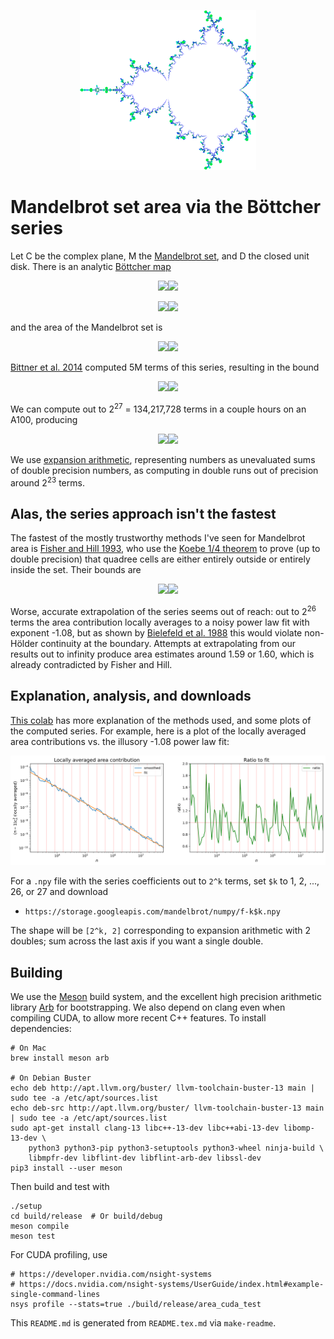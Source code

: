 <p align="center">
  <img src="logo-2x.png?raw=true" width="282" height="256" title="Bottcher visualization">
</p>

# Mandelbrot set area via the Böttcher series

Let C be the complex plane, M the [Mandelbrot set](https://en.wikipedia.org/wiki/Mandelbrot_set), and D the closed unit disk.  There is an analytic [Böttcher map](https://en.wikipedia.org/wiki/External_ray)

<p align="center"><img src="https://render.githubusercontent.com/render/math?math={\displaystyle \phi : \mathbb{C} - D \to \mathbb{C} - M}#gh-light-mode-only"><img src="https://render.githubusercontent.com/render/math?math={\displaystyle \color{white}\phi : \mathbb{C} - D \to \mathbb{C} - M}#gh-dark-mode-only"></p>
<p align="center"><img src="https://render.githubusercontent.com/render/math?math={\displaystyle \phi(z) = z %2B \sum_n b_n z^{-n}}#gh-light-mode-only"><img src="https://render.githubusercontent.com/render/math?math={\displaystyle \color{white}\phi(z) = z %2B \sum_n b_n z^{-n}}#gh-dark-mode-only"></p>

and the area of the Mandelbrot set is

<p align="center"><img src="https://render.githubusercontent.com/render/math?math={\displaystyle \mu(M) = \pi \left(1 - \sum_n n b_n^2\right)}#gh-light-mode-only"><img src="https://render.githubusercontent.com/render/math?math={\displaystyle \color{white}\mu(M) = \pi \left(1 - \sum_n n b_n^2\right)}#gh-dark-mode-only"></p>

[Bittner et al. 2014](https://arxiv.org/abs/1410.1212) computed 5M terms of this series, resulting in the bound

<p align="center"><img src="https://render.githubusercontent.com/render/math?math={\displaystyle \mu(M) \le 1.68288}#gh-light-mode-only"><img src="https://render.githubusercontent.com/render/math?math={\displaystyle \color{white}\mu(M) \le 1.68288}#gh-dark-mode-only"></p>

We can compute out to 2<sup>27</sup> = 134,217,728 terms in a couple hours on an A100, producing

<p align="center"><img src="https://render.githubusercontent.com/render/math?math={\displaystyle \mu(M) \le 1.651587035834859}#gh-light-mode-only"><img src="https://render.githubusercontent.com/render/math?math={\displaystyle \color{white}\mu(M) \le 1.651587035834859}#gh-dark-mode-only"></p>

We use [expansion arithmetic](https://people.eecs.berkeley.edu/~jrs/papers/robustr.pdf), representing numbers as
unevaluated sums of double precision numbers, as computing in double runs out of precision around
2<sup>23</sup> terms.

## Alas, the series approach isn't the fastest

The fastest of the mostly trustworthy methods I've seen for Mandelbrot area is [Fisher and Hill 1993](http://citeseerx.ist.psu.edu/viewdoc/download?doi=10.1.1.53.2337&rep=rep1&type=pdf), who use the [Koebe 1/4 theorem](https://en.wikipedia.org/wiki/Koebe_quarter_theorem) to prove (up to double precision) that quadree cells are either entirely outside or entirely inside the set.  Their bounds are

<p align="center"><img src="https://render.githubusercontent.com/render/math?math={\displaystyle 1.50296686 < \mu(M) < 1.57012937}#gh-light-mode-only"><img src="https://render.githubusercontent.com/render/math?math={\displaystyle \color{white}1.50296686 < \mu(M) < 1.57012937}#gh-dark-mode-only"></p>

Worse, accurate extrapolation of the series seems out of reach: out to 2<sup>26</sup> terms the area contribution locally averages to a noisy power law fit with exponent -1.08, but as shown by [Bielefeld et al. 1988](https://archive.mpim-bonn.mpg.de/id/eprint/3259/1/preprint_1988_46.pdf) this would violate non-Hölder continuity at the boundary.  Attempts at extrapolating from our results out to infinity produce area estimates around 1.59 or 1.60, which is already contradicted by Fisher and Hill.

## Explanation, analysis, and downloads

[This colab](https://colab.research.google.com/drive/19FcWTtfXystwet4p06L2vMXOpP-r51ZH) has more explanation of the methods used, and some plots of the computed series.  For example, here is a plot of the locally averaged area contributions vs. the illusory -1.08 power law fit:

<p align="center">
  <img src="fit.svg?raw=true" title="Illusory power law fit">
</p>

For a `.npy` file with the series coefficients out to `2^k` terms, set `$k` to 1, 2, ..., 26, or 27 and download

* `https://storage.googleapis.com/mandelbrot/numpy/f-k$k.npy`

The shape will be `[2^k, 2]` corresponding to expansion arithmetic with 2 doubles; sum across the last axis if you want a single double.

## Building

We use the [Meson](https://mesonbuild.com) build system, and the excellent high precision arithmetic library [Arb](https://arblib.org) for bootstrapping.  We also depend on clang even when compiling CUDA, to allow more recent C++ features.  To install dependencies:

    # On Mac
    brew install meson arb

    # On Debian Buster
    echo deb http://apt.llvm.org/buster/ llvm-toolchain-buster-13 main | sudo tee -a /etc/apt/sources.list
    echo deb-src http://apt.llvm.org/buster/ llvm-toolchain-buster-13 main | sudo tee -a /etc/apt/sources.list
    sudo apt-get install clang-13 libc++-13-dev libc++abi-13-dev libomp-13-dev \
        python3 python3-pip python3-setuptools python3-wheel ninja-build \
        libmpfr-dev libflint-dev libflint-arb-dev libssl-dev
    pip3 install --user meson

Then build and test with

    ./setup
    cd build/release  # Or build/debug
    meson compile
    meson test

For CUDA profiling, use

    # https://developer.nvidia.com/nsight-systems
    # https://docs.nvidia.com/nsight-systems/UserGuide/index.html#example-single-command-lines
    nsys profile --stats=true ./build/release/area_cuda_test

This `README.md` is generated from `README.tex.md` via `make-readme`.
